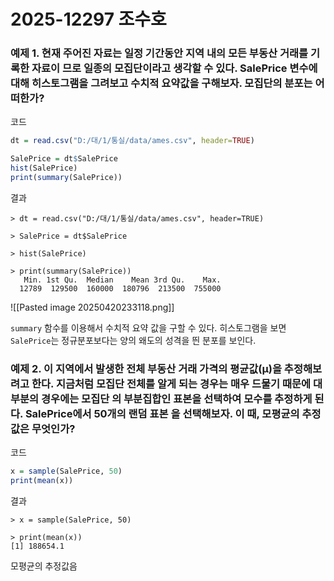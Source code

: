 # 2025-12297 조수호
### 예제 1. 현재 주어진 자료는 일정 기간동안 지역 내의 모든 부동산 거래를 기록한 자료이 므로 일종의 모집단이라고 생각할 수 있다. SalePrice 변수에 대해 히스토그램을 그려보고 수치적 요약값을 구해보자. 모집단의 분포는 어떠한가?

코드
```R
dt = read.csv("D:/대/1/통실/data/ames.csv", header=TRUE)

SalePrice = dt$SalePrice
hist(SalePrice)
print(summary(SalePrice))
```

결과
```
> dt = read.csv("D:/대/1/통실/data/ames.csv", header=TRUE)

> SalePrice = dt$SalePrice

> hist(SalePrice)

> print(summary(SalePrice))
   Min. 1st Qu.  Median    Mean 3rd Qu.    Max. 
  12789  129500  160000  180796  213500  755000
```
![[Pasted image 20250420233118.png]]

`summary` 함수를 이용해서 수치적 요약 값을 구할 수 있다. 히스토그램을 보면 `SalePrice`는 정규분포보다는 양의 왜도의 성격을 띈 분포를 보인다.

### 예제 2. 이 지역에서 발생한 전체 부동산 거래 가격의 평균값(μ)을 추정해보려고 한다. 지금처럼 모집단 전체를 알게 되는 경우는 매우 드물기 때문에 대부분의 경우에는 모집단 의 부분집합인 표본을 선택하여 모수를 추정하게 된다. SalePrice에서 50개의 랜덤 표본 을 선택해보자. 이 때, 모평균의 추정값은 무엇인가?

코드
```R
x = sample(SalePrice, 50)
print(mean(x))
```

결과
```
> x = sample(SalePrice, 50)

> print(mean(x))
[1] 188654.1
```

모평균의 추정값음 